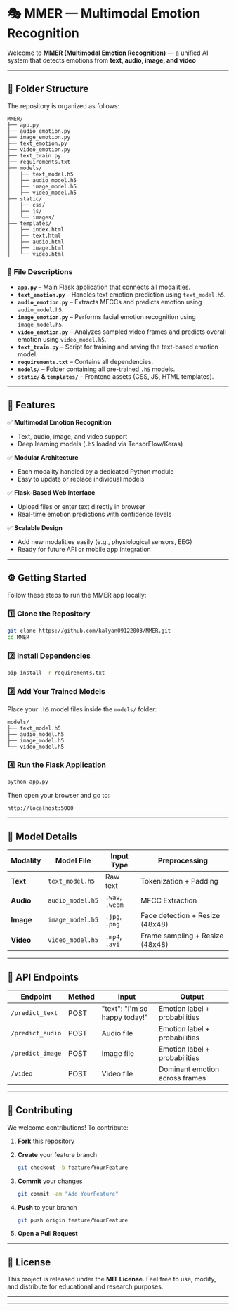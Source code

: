 # 🎭 MMER — Multimodal Emotion Recognition

Welcome to **MMER (Multimodal Emotion Recognition)** — a unified AI system that detects emotions from **text, audio, image, and video** 

---

## 📁 Folder Structure

The repository is organized as follows:

```
MMER/
├── app.py
├── audio_emotion.py
├── image_emotion.py
├── text_emotion.py
├── video_emotion.py
├── text_train.py
├── requirements.txt
├── models/
│   ├── text_model.h5
│   ├── audio_model.h5
│   ├── image_model.h5
│   ├── video_model.h5
├── static/
│   ├── css/
│   ├── js/
│   └── images/
├── templates/
│   ├── index.html
│   ├── text.html
│   ├── audio.html
│   ├── image.html
│   └── video.html
```

### 🧩 File Descriptions

* **`app.py`** – Main Flask application that connects all modalities.
* **`text_emotion.py`** – Handles text emotion prediction using `text_model.h5`.
* **`audio_emotion.py`** – Extracts MFCCs and predicts emotion using `audio_model.h5`.
* **`image_emotion.py`** – Performs facial emotion recognition using `image_model.h5`.
* **`video_emotion.py`** – Analyzes sampled video frames and predicts overall emotion using `video_model.h5`.
* **`text_train.py`** – Script for training and saving the text-based emotion model.
* **`requirements.txt`** – Contains all dependencies.
* **`models/`** – Folder containing all pre-trained `.h5` models.
* **`static/` & `templates/`** – Frontend assets (CSS, JS, HTML templates).

---

## 🚀 Features

✅ **Multimodal Emotion Recognition**

* Text, audio, image, and video support
* Deep learning models (`.h5` loaded via TensorFlow/Keras)

✅ **Modular Architecture**

* Each modality handled by a dedicated Python module
* Easy to update or replace individual models

✅ **Flask-Based Web Interface**

* Upload files or enter text directly in browser
* Real-time emotion predictions with confidence levels

✅ **Scalable Design**

* Add new modalities easily (e.g., physiological sensors, EEG)
* Ready for future API or mobile app integration

---

## ⚙️ Getting Started

Follow these steps to run the MMER app locally:

### 1️⃣ Clone the Repository

```bash
git clone https://github.com/kalyan09122003/MMER.git
cd MMER
```

### 2️⃣ Install Dependencies

```bash
pip install -r requirements.txt
```

### 3️⃣ Add Your Trained Models

Place your `.h5` model files inside the `models/` folder:

```
models/
├── text_model.h5
├── audio_model.h5
├── image_model.h5
└── video_model.h5
```

### 4️⃣ Run the Flask Application

```bash
python app.py
```

Then open your browser and go to:

```
http://localhost:5000
```

---

## 🧠 Model Details

| Modality  | Model File       | Input Type      | Preprocessing                   |
| --------- | ---------------- | --------------- | ------------------------------- |
| **Text**  | `text_model.h5`  | Raw text        | Tokenization + Padding          |
| **Audio** | `audio_model.h5` | `.wav`, `.webm` | MFCC Extraction                 |
| **Image** | `image_model.h5` | `.jpg`, `.png`  | Face detection + Resize (48x48) |
| **Video** | `video_model.h5` | `.mp4`, `.avi`  | Frame sampling + Resize (48x48) |

---

## 🧩 API Endpoints

| Endpoint         | Method | Input                                    | Output                         |
| ---------------- | ------ | ---------------------------------------- | ------------------------------ |
| `/predict_text`  | POST   | "text": "I'm so happy today!"            | Emotion label + probabilities  |
| `/predict_audio` | POST   | Audio file                               | Emotion label + probabilities  |
| `/predict_image` | POST   | Image file                               | Emotion label + probabilities  |
| `/video`         | POST   | Video file                               | Dominant emotion across frames |

---



## 🤝 Contributing

We welcome contributions!
To contribute:

1. **Fork** this repository
2. **Create** your feature branch

   ```bash
   git checkout -b feature/YourFeature
   ```
3. **Commit** your changes

   ```bash
   git commit -am "Add YourFeature"
   ```
4. **Push** to your branch

   ```bash
   git push origin feature/YourFeature
   ```
5. **Open a Pull Request**

---

## 📜 License

This project is released under the **MIT License**.
Feel free to use, modify, and distribute for educational and research purposes.

---



---
